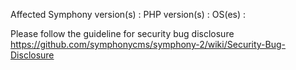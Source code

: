 Affected Symphony version(s) :
PHP version(s) :
OS(es) :

Please follow the guideline for security bug disclosure https://github.com/symphonycms/symphony-2/wiki/Security-Bug-Disclosure
